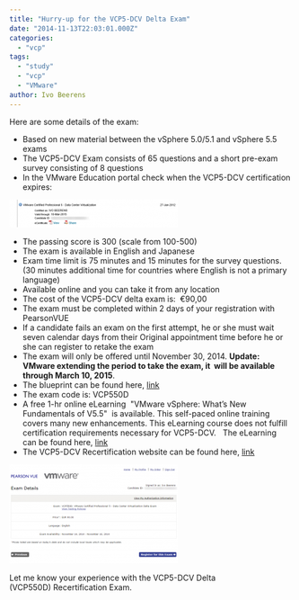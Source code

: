 ```yaml
---
title: "Hurry-up for the VCP5-DCV Delta Exam"
date: "2014-11-13T22:03:01.000Z"
categories: 
  - "vcp"
tags: 
  - "study"
  - "vcp"
  - "VMware"
author: Ivo Beerens
---
```


Here are some details of the exam:

- Based on new material between the vSphere 5.0/5.1 and vSphere 5.5 exams
- The VCP5-DCV Exam consists of 65 questions and a short pre-exam survey consisting of 8 questions
- In the VMware Education portal check when the VCP5-DCV certification expires:

[![vcp](images/vcp-300x49.png)](images/vcp.png)

- The passing score is 300 (scale from 100-500)
- The exam is available in English and Japanese
- Exam time limit is 75 minutes and 15 minutes for the survey questions. (30 minutes additional time for countries where English is not a primary language)
- Available online and you can take it from any location
- The cost of the VCP5-DCV delta exam is:  €90,00
- The exam must be completed within 2 days of your registration with PearsonVUE
- If a candidate fails an exam on the first attempt, he or she must wait seven calendar days from their Original appointment time before he or she can register to retake the exam
- The exam will only be offered until November 30, 2014. **Update: VMware extending the period to take the exam, it  will be available through March 10, 2015**.
- The blueprint can be found here, [link](https://mylearn.VMware.com/lcms/web/portals/certification/VCP_Blueprints/VCP550D-Exam-Blueprint-v1_1.pdf)
- The exam code is: VCP550D
- A free 1-hr online eLearning  "VMware vSphere: What’s New Fundamentals of V5.5"  is available. This self-paced online training covers many new enhancements. This eLearning course does not fulfill certification requirements necessary for VCP5-DCV.   The eLearning can be found here, [link](https://mylearn.VMware.com/mgrreg/courses.cfm?ui=www_edu&a=one&id_subject=51301)
- The VCP5-DCV Recertification website can be found here, [link](https://mylearn.VMware.com/mgrReg/plan.cfm?plan=51919&ui=www_cert)

[![vcp1](images/vcp1-300x176.png)](images/vcp1.png)

Let me know your experience with the VCP5-DCV Delta (VCP550D) Recertification Exam.



